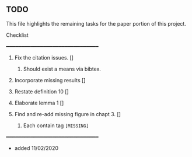 TODO
-----
This file highlights the remaining tasks for the paper portion of this project.

Checklist

━━━━━━━━━━━━━━━━━━━━━━━━━━━━━━
1. Fix the citation issues. []
    1. Should exist a means via bibtex.
    
2. Incorporate missing results []
3. Restate definition 10 []
4. Elaborate lemma 1 []
5. Find and re-add missing figure in chapt 3. []
   1. Each contain tag `[MISSING]`

━━━━━━━━━━━━━━━━━━━━━━━━━━━━━━
- added 11/02/2020
